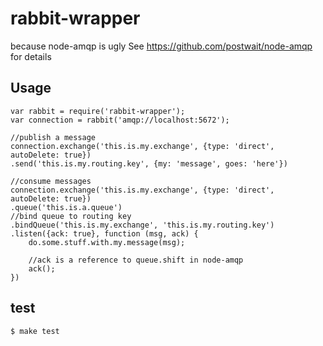 
# rabbit-wrapper

because node-amqp is ugly
See https://github.com/postwait/node-amqp for details

## Usage
	var rabbit = require('rabbit-wrapper');
	var connection = rabbit('amqp://localhost:5672');
	
	//publish a message
	connection.exchange('this.is.my.exchange', {type: 'direct', autoDelete: true})
	.send('this.is.my.routing.key', {my: 'message', goes: 'here'})

	//consume messages
	connection.exchange('this.is.my.exchange', {type: 'direct', autoDelete: true})
	.queue('this.is.a.queue')
	//bind queue to routing key
	.bindQueue('this.is.my.exchange', 'this.is.my.routing.key')
	.listen({ack: true}, function (msg, ack) {
		do.some.stuff.with.my.message(msg);
		
		//ack is a reference to queue.shift in node-amqp
		ack();	
	})

## test

```sh
$ make test
```
